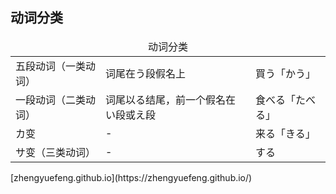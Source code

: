 ## 动词分类

<table>
  <thead>
    <td colspan=3 align="center">动词分类</td>
  </thead>
  <tr>
    <td>五段动词（一类动词）</td>
    <td>词尾在う段假名上</td>
    <td>買う「かう」</td>
  </tr>
  <tr>
    <td>一段动词（二类动词）</td>
    <td>词尾以る结尾，前一个假名在い段或え段</td>
    <td>食べる「たべる」</td>
  </tr>
  <tr>
    <td>カ变</td>
    <td>-</td>
    <td>来る「きる」</td>
  </tr>
  <tr>
    <td>サ变（三类动词）</td>
    <td>-</td>
    <td>する</td>
  </tr>
</table>
[zhengyuefeng.github.io](https://zhengyuefeng.github.io/)
